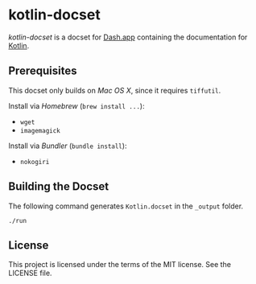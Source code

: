 # kotlin-docset

*kotlin-docset* is a docset for [Dash.app](http://kapeli.com/dash)
containing the documentation for [Kotlin](http://kotlinlang.org).

## Prerequisites

This docset only builds on *Mac OS X*, since it requires `tiffutil`.

Install via *Homebrew* (`brew install ...`):

- `wget`
- `imagemagick`

Install via *Bundler* (`bundle install`):

- `nokogiri`

## Building the Docset

The following command generates `Kotlin.docset` in the `_output` folder.

```
./run
```

## License

This project is licensed under the terms of the MIT license. See the LICENSE file.

